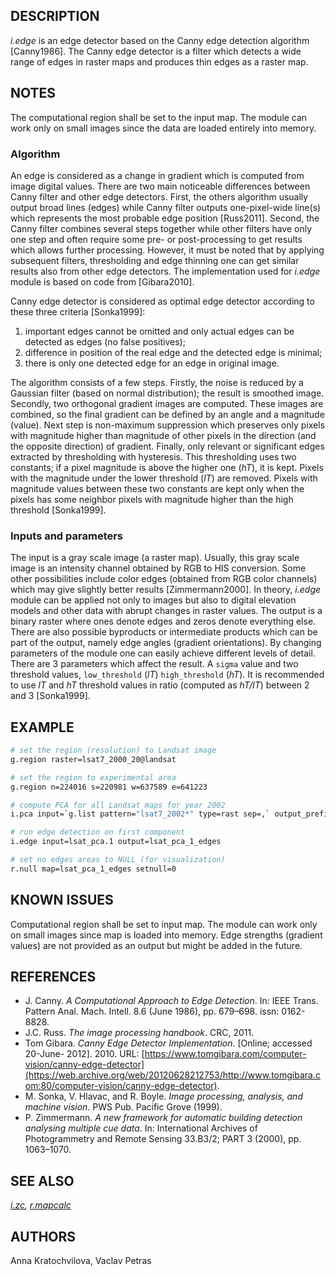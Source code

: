 ## DESCRIPTION

*i.edge* is an edge detector based on the Canny edge detection algorithm
\[Canny1986\]. The Canny edge detector is a filter which detects a wide
range of edges in raster maps and produces thin edges as a raster map.

## NOTES

The computational region shall be set to the input map. The module can
work only on small images since the data are loaded entirely into
memory.

### Algorithm

An edge is considered as a change in gradient which is computed from
image digital values. There are two main noticeable differences between
Canny filter and other edge detectors. First, the others algorithm
usually output broad lines (edges) while Canny filter outputs
one-pixel-wide line(s) which represents the most probable edge position
\[Russ2011\]. Second, the Canny filter combines several steps together
while other filters have only one step and often require some pre- or
post-processing to get results which allows further processing. However,
it must be noted that by applying subsequent filters, thresholding and
edge thinning one can get similar results also from other edge
detectors. The implementation used for *i.edge* module is based on code
from \[Gibara2010\].

Canny edge detector is considered as optimal edge detector according to
these three criteria \[Sonka1999\]:

1. important edges cannot be omitted and only actual edges can be
    detected as edges (no false positives);
2. difference in position of the real edge and the detected edge is
    minimal;
3. there is only one detected edge for an edge in original image.

The algorithm consists of a few steps. Firstly, the noise is reduced by
a Gaussian filter (based on normal distribution); the result is smoothed
image. Secondly, two orthogonal gradient images are computed. These
images are combined, so the final gradient can be defined by an angle
and a magnitude (value). Next step is non-maximum suppression which
preserves only pixels with magnitude higher than magnitude of other
pixels in the direction (and the opposite direction) of gradient.
Finally, only relevant or significant edges extracted by thresholding
with hysteresis. This thresholding uses two constants; if a pixel
magnitude is above the higher one (*hT*), it is kept. Pixels with the
magnitude under the lower threshold (*lT*) are removed. Pixels with
magnitude values between these two constants are kept only when the
pixels has some neighbor pixels with magnitude higher than the high
threshold \[Sonka1999\].

### Inputs and parameters

The input is a gray scale image (a raster map). Usually, this gray scale
image is an intensity channel obtained by RGB to HIS conversion. Some
other possibilities include color edges (obtained from RGB color
channels) which may give slightly better results \[Zimmermann2000\]. In
theory, *i.edge* module can be applied not only to images but also to
digital elevation models and other data with abrupt changes in raster
values. The output is a binary raster where ones denote edges and zeros
denote everything else. There are also possible byproducts or
intermediate products which can be part of the output, namely edge
angles (gradient orientations). By changing parameters of the module one
can easily achieve different levels of detail. There are 3 parameters
which affect the result. A `sigma` value and two threshold values,
`low_threshold` (*lT*) `high_threshold` (*hT*). It is recommended to use
*lT* and *hT* threshold values in ratio (computed as *hT/lT*) between 2
and 3 \[Sonka1999\].

## EXAMPLE

```sh
# set the region (resolution) to Landsat image
g.region raster=lsat7_2000_20@landsat

# set the region to experimental area
g.region n=224016 s=220981 w=637589 e=641223

# compute PCA for all Landsat maps for year 2002
i.pca input=`g.list pattern="lsat7_2002*" type=rast sep=,` output_prefix=lsat_pca

# run edge detection on first component
i.edge input=lsat_pca.1 output=lsat_pca_1_edges

# set no edges areas to NULL (for visualization)
r.null map=lsat_pca_1_edges setnull=0
```

## KNOWN ISSUES

Computational region shall be set to input map. The module can work only
on small images since map is loaded into memory. Edge strengths
(gradient values) are not provided as an output but might be added in
the future.

## REFERENCES

  - J. Canny. *A Computational Approach to Edge Detection*. In: IEEE
    Trans. Pattern Anal. Mach. Intell. 8.6 (June 1986), pp. 679–698.
    issn: 0162-8828.
  - J.C. Russ. *The image processing handbook*. CRC, 2011.
  - Tom Gibara. *Canny Edge Detector Implementation*. \[Online; accessed
    20-June- 2012\]. 2010. URL:
    [https://www.tomgibara.com/computer-vision/canny-edge-detector](https://web.archive.org/web/20120628212753/http://www.tomgibara.com:80/computer-vision/canny-edge-detector).
  - M. Sonka, V. Hlavac, and R. Boyle. *Image processing, analysis, and
    machine vision*. PWS Pub. Pacific Grove (1999).
  - P. Zimmermann. *A new framework for automatic building detection
    analysing multiple cue data*. In: International Archives of
    Photogrammetry and Remote Sensing 33.B3/2; PART 3 (2000), pp.
    1063–1070.

## SEE ALSO

*[i.zc](https://grass.osgeo.org/grass-stable/manuals/i.zc.html),
[r.mapcalc](https://grass.osgeo.org/grass-stable/manuals/r.mapcalc.html)*

## AUTHORS

Anna Kratochvilova, Vaclav Petras
